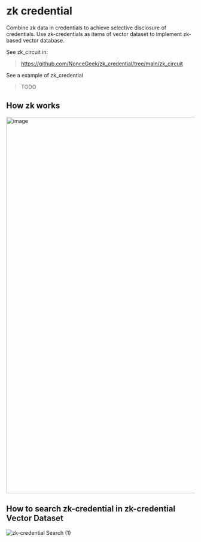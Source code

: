 # zk credential

Combine zk data in credentials to achieve selective disclosure of credentials. Use zk-credentials as items of vector dataset to implement zk-based vector database.

See zk_circuit in:

> https://github.com/NonceGeek/zk_credential/tree/main/zk_circuit

See a example of zk_credential

> TODO

## How zk works

<img width="1004" alt="image" src="https://github.com/NonceGeek/zk_credential/assets/12784118/0e748160-d049-4bb0-a399-349577cd66c9">

## How to search zk-credential in zk-credential Vector Dataset

![zk-credential Search (1)](https://github.com/NonceGeek/zk_credential/assets/12784118/11cdd431-9968-4a86-b7e9-12739dcdae78)


